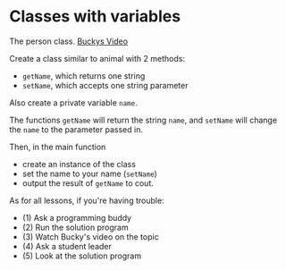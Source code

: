 # Classes with variables

The person class. [Buckys Video](https://www.youtube.com/watch?v=jTS7JTud1qQ)

Create a class similar to animal with 2 methods:

- `getName`, which returns one string
- `setName`, which accepts one string parameter

Also create a private variable `name`.

The functions `getName` will return the string `name`, and `setName` will change the `name` to the parameter passed in.

Then, in the main function
- create an instance of the class
- set the name to your name (`setName`)
- output the result of `getName` to cout.

As for all lessons, if you're having trouble:
- (1) Ask a programming buddy
- (2) Run the solution program
- (3) Watch Bucky's video on the topic
- (4) Ask a student leader
- (5) Look at the solution program